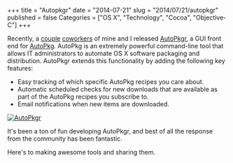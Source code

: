 +++
title = "Autopkgr"
date = "2014-07-21"
slug = "2014/07/21/autopkgr"
published = false
Categories = ["OS X", "Technology", "Cocoa", "Objective-C"]
+++

Recently, a [couple][1] [coworkers][2] of mine and I released [AutoPkgr][3], a GUI front end for [AutoPkg][4]. AutoPkg is an extremely powerful command-line tool that allows IT administrators to automate OS X software packaging and distribution. AutoPkgr extends this functionality by adding the following key features:

* Easy tracking of which specific AutoPkg recipes you care about.
* Automatic scheduled checks for new downloads that are available as part of the AutoPkg recipes you subscribe to.
* Email notifications when new items are downloaded.

[![AutoPkgr](/images/2014-07-21-autopkgr/autopkgr-welcome-screen.png)](https://github.com/lindegroup/autopkgr)

It's been a ton of fun developing AutoPkgr, and best of all the response from the community has been fantastic.

Here's to making awesome tools and sharing them.

[1]: http://joshsenick.com
[2]: http://elliotjordan.com
[3]: https://github.com/lindegroup/autopkgr
[4]: http://autopkg.github.io/autopkg
